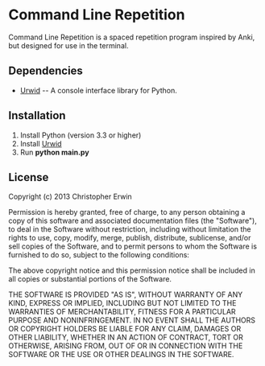 Command Line Repetition
======================

Command Line Repetition is a spaced repetition program inspired by Anki, but designed for use in the terminal.

Dependencies
------------
* [Urwid](http://excess.org/urwid/) -- A console interface library for Python.

Installation
------------
1. Install Python (version 3.3 or higher)
2. Install [Urwid](http://excess.org/urwid/)
3. Run **python main.py**

License
-------
Copyright (c) 2013 Christopher Erwin

 Permission is hereby granted, free of charge, to any person obtaining a copy of this software and associated documentation files (the "Software"), to deal in the Software without restriction, including without limitation the rights to use, copy, modify, merge, publish, distribute, sublicense, and/or sell copies of the Software, and to permit persons to whom the Software is furnished to do so, subject to the following conditions:

 The above copyright notice and this permission notice shall be included in all copies or substantial portions of the Software.

 THE SOFTWARE IS PROVIDED "AS IS", WITHOUT WARRANTY OF ANY KIND, EXPRESS OR IMPLIED, INCLUDING BUT NOT LIMITED TO THE WARRANTIES OF MERCHANTABILITY, FITNESS FOR A PARTICULAR PURPOSE AND NONINFRINGEMENT. IN NO EVENT SHALL THE AUTHORS OR COPYRIGHT HOLDERS BE LIABLE FOR ANY CLAIM, DAMAGES OR OTHER LIABILITY, WHETHER IN AN ACTION OF CONTRACT, TORT OR OTHERWISE, ARISING FROM, OUT OF OR IN CONNECTION WITH THE SOFTWARE OR THE USE OR OTHER DEALINGS IN THE SOFTWARE.
